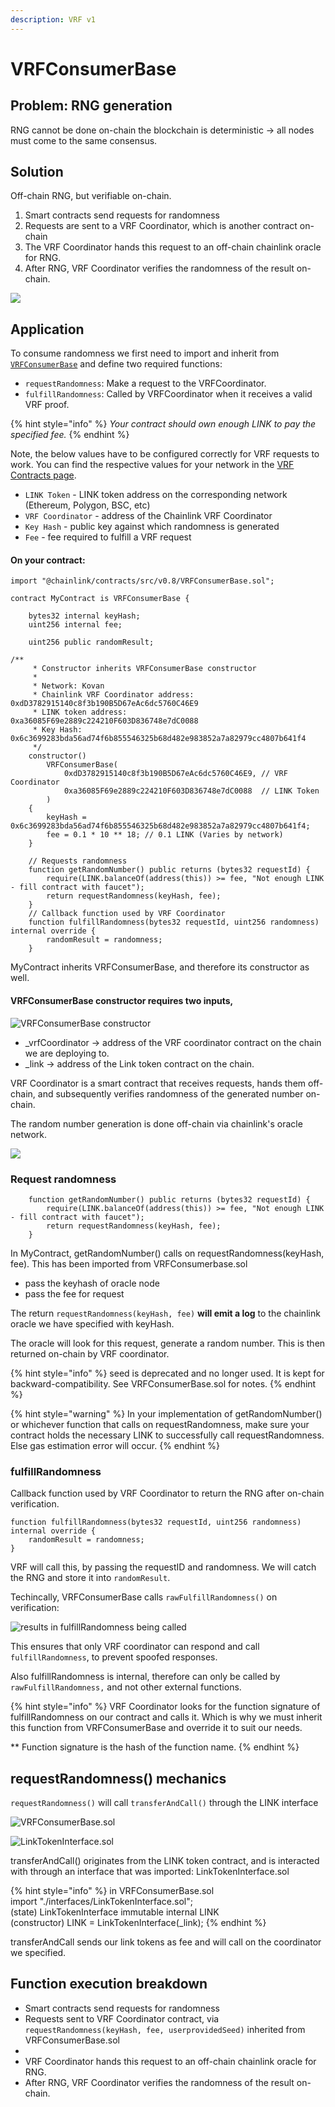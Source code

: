 ```yaml
---
description: VRF v1
---
```


# VRFConsumerBase

## Problem: RNG generation

RNG cannot be done on-chain the blockchain is deterministic -> all nodes must come to the same consensus.

## Solution

Off-chain RNG, but verifiable on-chain.

1. Smart contracts send requests for randomness&#x20;
2. Requests are sent to a VRF Coordinator, which is another contract on-chain
3. The VRF Coordinator hands this request to an off-chain chainlink oracle for RNG.
4. After RNG, VRF Coordinator verifies the randomness of the result on-chain.

![](<../.gitbook/assets/image (66).png>)

## Application

To consume randomness we first need to import and inherit from [`VRFConsumerBase`](https://github.com/smartcontractkit/chainlink/blob/master/contracts/src/v0.8/VRFConsumerBase.sol) and define two required functions:

* `requestRandomness`: Make a request to the VRFCoordinator.
* `fulfillRandomness`: Called by VRFCoordinator when it receives a valid VRF proof.

{% hint style="info" %}
_Your contract should own enough LINK to pay the specified fee._
{% endhint %}

Note, the below values have to be configured correctly for VRF requests to work. You can find the respective values for your network in the [VRF Contracts page](https://docs.chain.link/docs/vrf-contracts/v1).

* `LINK Token` - LINK token address on the corresponding network (Ethereum, Polygon, BSC, etc)
* `VRF Coordinator` - address of the Chainlink VRF Coordinator
* `Key Hash` - public key against which randomness is generated
* `Fee` - fee required to fulfill a VRF request

#### On your contract:

```solidity
import "@chainlink/contracts/src/v0.8/VRFConsumerBase.sol";

contract MyContract is VRFConsumerBase {
    
    bytes32 internal keyHash;
    uint256 internal fee;
    
    uint256 public randomResult;
    
/**
     * Constructor inherits VRFConsumerBase constructor
     * 
     * Network: Kovan
     * Chainlink VRF Coordinator address: 0xdD3782915140c8f3b190B5D67eAc6dc5760C46E9
     * LINK token address:                0xa36085F69e2889c224210F603D836748e7dC0088
     * Key Hash: 0x6c3699283bda56ad74f6b855546325b68d482e983852a7a82979cc4807b641f4
     */
    constructor() 
        VRFConsumerBase(
            0xdD3782915140c8f3b190B5D67eAc6dc5760C46E9, // VRF Coordinator
            0xa36085F69e2889c224210F603D836748e7dC0088  // LINK Token
        )
    {
        keyHash = 0x6c3699283bda56ad74f6b855546325b68d482e983852a7a82979cc4807b641f4;
        fee = 0.1 * 10 ** 18; // 0.1 LINK (Varies by network)
    }
    
    // Requests randomness  
    function getRandomNumber() public returns (bytes32 requestId) {
        require(LINK.balanceOf(address(this)) >= fee, "Not enough LINK - fill contract with faucet");
        return requestRandomness(keyHash, fee);
    }
    // Callback function used by VRF Coordinator
    function fulfillRandomness(bytes32 requestId, uint256 randomness) internal override {
        randomResult = randomness;
    }
```

MyContract inherits VRFConsumerBase, and therefore its constructor as well.

#### VRFConsumerBase constructor requires two inputs,&#x20;

![VRFConsumerBase constructor](<../.gitbook/assets/image (127).png>)

* \_vrfCoordinator -> address of the VRF coordinator contract on the chain we are deploying to.
* \_link -> address of the Link token contract on the chain.

VRF Coordinator is a smart contract that receives requests, hands them off-chain, and subsequently verifies randomness of the generated number on-chain.

The random number generation is done off-chain via chainlink's oracle network. &#x20;

![](<../.gitbook/assets/image (58).png>)

### Request randomness

```solidity
    function getRandomNumber() public returns (bytes32 requestId) {
        require(LINK.balanceOf(address(this)) >= fee, "Not enough LINK - fill contract with faucet");
        return requestRandomness(keyHash, fee);
    }    
```

In MyContract, getRandomNumber() calls on requestRandomness(keyHash, fee). This has been imported from VRFConsumerbase.sol

* pass the keyhash of oracle node
* pass the fee for request

The return `requestRandomness(keyHash, fee)` **will emit a log** to the chainlink oracle we have specified with keyHash.

The oracle will look for this request, generate a random number. This is then returned on-chain by VRF coordinator.

{% hint style="info" %}
seed is deprecated and no longer used. It is kept for backward-compatibility. See VRFConsumerBase.sol for notes.
{% endhint %}

{% hint style="warning" %}
In your implementation of getRandomNumber() or whichever function that calls on requestRandomness, make sure your contract holds the necessary LINK to successfully call requestRandomness. Else gas estimation error will occur.&#x20;
{% endhint %}

### fulfillRandomness

Callback function used by VRF Coordinator to return the RNG after on-chain verification.&#x20;

```solidity
function fulfillRandomness(bytes32 requestId, uint256 randomness) internal override {
    randomResult = randomness;
}
```

VRF will call this, by passing the requestID and randomness. We will catch the RNG and store it into `randomResult`.

Techincally, VRFConsumerBase calls `rawFulfillRandomness()` on verification: &#x20;

![results in fulfillRandomness being called](<../.gitbook/assets/image (196).png>)

This ensures that only VRF coordinator can respond and call `fulfillRandomness`, to prevent spoofed responses.&#x20;

Also fulfillRandomness is internal, therefore can only be called by `rawFulfillRandomness,` and not other external functions.

{% hint style="info" %}
VRF Coordinator looks for the function signature of fulfillRandomness on our contract and calls it. Which is why we must inherit this function from VRFConsumerBase and override it to suit our needs.

\*\* Function signature is the hash of the function name.
{% endhint %}

## requestRandomness() mechanics

`requestRandomness()` will call `transferAndCall()` through the LINK interface&#x20;

![VRFConsumerBase.sol](<../.gitbook/assets/image (143).png>)

![LinkTokenInterface.sol](<../.gitbook/assets/image (265).png>)

transferAndCall() originates from the LINK token contract, and is interacted with through an interface that was imported: LinkTokenInterface.sol

{% hint style="info" %}
in VRFConsumerBase.sol \
&#x20;    import "./interfaces/LinkTokenInterface.sol"; \
&#x20;    (state) LinkTokenInterface immutable internal LINK \
&#x20;    (constructor) LINK = LinkTokenInterface(\_link);
{% endhint %}

&#x20;transferAndCall sends our link tokens as fee and will call on the coordinator we specified.

## Function execution breakdown

* Smart contracts send requests for randomness&#x20;
* Requests sent to VRF Coordinator contract, via `requestRandomness(keyHash, fee, userprovidedSeed)` inherited from VRFConsumerBase.sol
*
* VRF Coordinator hands this request to an off-chain chainlink oracle for RNG.
* After RNG, VRF Coordinator verifies the randomness of the result on-chain.
